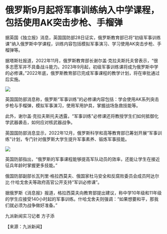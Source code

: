 # 俄罗斯9月起将军事训练纳入中学课程，包括使用AK突击步枪、手榴弹

据英国《独立报》消息，英国国防部28日证实，俄罗斯教育部已将“初级军事训练课”纳入俄罗斯中学课程，训练内容包括模拟军事演习、学习使用AK突击步枪、手榴弹等。

据塔斯社报道，2022年11月，俄罗斯教育部长谢尔盖·克拉夫斯托夫曾表示，“很多志愿军并不具备战斗能力。2023年9月起，初级军事训练课将成为俄罗斯中学的必修课。”2022年底，俄罗斯教育部已完成军事课程的教学计划，将在审批通过后实施。

![](https://inews.gtimg.com/newsapp_bt/0/15632616091/1000)

英国国防部消息称，俄罗斯“军事训练”的必修课内容包括：学会使用AK系列突击步枪与手榴弹，模拟军事演习，使用军用护具，掌握战场急救技能等。

此外，谢尔盖·克拉夫斯托夫透露，“军事训练”必修课还将教授学生们如何抵御化学武器袭击，如何应对核武器战争。

英国国防部消息显示，2022年12月，俄罗斯科学和高等教育部已筹划开展“军事训练”计划，专门针对俄罗斯大学生提升军事素养、锻炼军事技能。

![](https://inews.gtimg.com/newsapp_bt/0/15632616100/1000)

英国防部指出，“俄罗斯的军事课程能够提高军队动员的效率，还能让学生在接近征兵年龄时掌握更多技能。”

俄国防部副部长瓦列里·格拉西莫夫、俄国家杜马安全和反腐败委员会成员阿达尔比·什哈戈舍夫等政府高官公开支持“军训必修课”。

据俄罗斯《消息报》报道，格拉西莫夫向教育部提出建议，称中学10年级和11年级的学生应接受140小时起的军事训练。什哈戈舍夫则强调：“如果想要和平，那我们就必须为战争做好准备。”

九派新闻实习记者 方子添

【来源：九派新闻】

